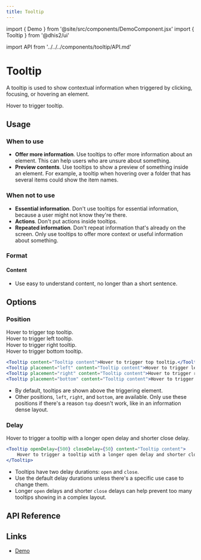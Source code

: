 ```yaml
---
title: Tooltip
---
```


import { Demo } from '@site/src/components/DemoComponent.jsx'
import { Tooltip } from '@dhis2/ui'

import API from '../../../components/tooltip/API.md'

# Tooltip

A tooltip is used to show contextual information when triggered by clicking, focusing, or hovering an element.

<Demo>
    <Tooltip content="Tooltip content">Hover to trigger tooltip.</Tooltip>
</Demo>

## Usage

### When to use

-   **Offer more information**. Use tooltips to offer more information about an element. This can help users who are unsure about something.
-   **Preview contents**. Use tooltips to show a preview of something inside an element. For example, a tooltip when hovering over a folder that has several items could show the item names.

### When not to use

-   **Essential information**. Don't use tooltips for essential information, because a user might not know they're there.
-   **Actions**. Don't put actions inside tooltips.
-   **Repeated information**. Don't repeat information that's already on the screen. Only use tooltips to offer more context or useful information about something.

### Format

#### Content

-   Use easy to understand content, no longer than a short sentence.

## Options

### Position

<Demo>
    <Tooltip content="Tooltip content">Hover to trigger top tooltip.</Tooltip>
    <br/>
    <Tooltip placement="left" content="Tooltip content">Hover to trigger left tooltip.</Tooltip>
    <br/>
    <Tooltip placement="right" content="Tooltip content">Hover to trigger right tooltip.</Tooltip>
    <br/>
    <Tooltip placement="bottom" content="Tooltip content">Hover to trigger bottom tooltip.</Tooltip>
</Demo>

```jsx
<Tooltip content="Tooltip content">Hover to trigger top tooltip.</Tooltip>
<Tooltip placement="left" content="Tooltip content">Hover to trigger left tooltip.</Tooltip>
<Tooltip placement="right" content="Tooltip content">Hover to trigger right tooltip.</Tooltip>
<Tooltip placement="bottom" content="Tooltip content">Hover to trigger bottom tooltip.</Tooltip>
```

-   By default, tooltips are shown above the triggering element.
-   Other positions, `left`, `right`, and `bottom`, are available. Only use these positions if there's a reason `top` doesn't work, like in an information dense layout.

### Delay

<Demo>
    <Tooltip openDelay={500} closeDelay={50} content="Tooltip content">Hover to trigger a tooltip with a longer open delay and shorter close delay.</Tooltip>
</Demo>

```jsx
<Tooltip openDelay={500} closeDelay={50} content="Tooltip content">
    Hover to trigger a tooltip with a longer open delay and shorter close delay.
</Tooltip>
```

-   Tooltips have two delay durations: `open` and `close`.
-   Use the default delay durations unless there's a specific use case to change them.
-   Longer `open` delays and shorter `close` delays can help prevent too many tooltips showing in a complex layout.

## API Reference

<API />

## Links

-   <a href="/demo/?path=/story/tooltip--default-placement-top" target="_blank">Demo</a>

